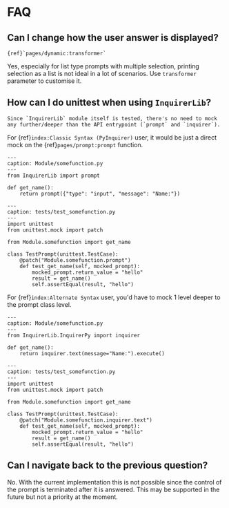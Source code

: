 # FAQ

## Can I change how the user answer is displayed?

```{seealso}
{ref}`pages/dynamic:transformer`
```

Yes, especially for list type prompts with multiple selection, printing selection
as a list is not ideal in a lot of scenarios. Use `transformer` parameter to customise it.

## How can I do unittest when using `InquirerLib`?

```{tip}
Since `InquirerLib` module itself is tested, there's no need to mock any further/deeper than the API entrypoint (`prompt` and `inquirer`).
```

For {ref}`index:Classic Syntax (PyInquirer)` user, it would be just a direct mock on the {ref}`pages/prompt:prompt` function.

```{code-block} python
---
caption: Module/somefunction.py
---
from InquirerLib import prompt

def get_name():
    return prompt({"type": "input", "message": "Name:"})
```

```{code-block} python
---
caption: tests/test_somefunction.py
---
import unittest
from unittest.mock import patch

from Module.somefunction import get_name

class TestPrompt(unittest.TestCase):
    @patch("Module.somefunction.prompt")
    def test_get_name(self, mocked_prompt):
        mocked_prompt.return_value = "hello"
        result = get_name()
        self.assertEqual(result, "hello")
```

For {ref}`index:Alternate Syntax` user, you'd have to mock 1 level deeper to the prompt class level.

```{code-block} python
---
caption: Module/somefunction.py
---
from InquirerLib.InquirerPy import inquirer

def get_name():
    return inquirer.text(message="Name:").execute()
```

```{code-block} python
---
caption: tests/test_somefunction.py
---
import unittest
from unittest.mock import patch

from Module.somefunction import get_name

class TestPrompt(unittest.TestCase):
    @patch("Module.somefunction.inquirer.text")
    def test_get_name(self, mocked_prompt):
        mocked_prompt.return_value = "hello"
        result = get_name()
        self.assertEqual(result, "hello")
```

## Can I navigate back to the previous question?

No. With the current implementation this is not possible since the control of the prompt is terminated after it is answered.
This may be supported in the future but not a priority at the moment.
